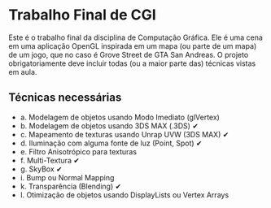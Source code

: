 # Trabalho Final de CGI

Este é o trabalho final da disciplina de Computação Gráfica. Ele é uma cena em uma aplicação OpenGL inspirada em um mapa (ou parte de um mapa) de um jogo, que no caso é Grove Street de GTA San Andreas. O projeto obrigatoriamente deve incluir todas (ou a maior parte das) técnicas vistas em aula.

## Técnicas necessárias

+ a. Modelagem de objetos usando Modo Imediato (glVertex)
+ b. Modelagem de objetos usando 3DS MAX (.3DS) ✔
+ c. Mapeamento de texturas usando Unrap UVW (3DS MAX) ✔
+ d. Iluminação com alguma fonte de luz (Point, Spot) ✔
+ e. Filtro Anisotrópico para texturas
+ f. Multi-Textura ✔
+ g. SkyBox ✔
+ i. Bump ou Normal Mapping
+ k. Transparência (Blending) ✔
+ l. Otimização de objetos usando DisplayLists ou Vertex Arrays
